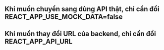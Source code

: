 ## Khi muốn chuyển sang dùng API thật, chỉ cần đổi REACT_APP_USE_MOCK_DATA=false
## Khi muốn thay đổi URL của backend, chỉ cần đổi REACT_APP_API_URL
